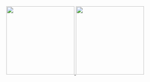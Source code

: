 <a href="https://github.com/anuraghazra/github-readme-stats">
  <img height="180em" src="https://github-readme-stats.vercel.app/api?username=leemiyinghao&count_private=true&theme=synthwave&show_icons=true" />
</a>
<a href="https://github.com/anuraghazra/github-readme-stats">
  <img height="180em" src="https://github-readme-stats.vercel.app/api/top-langs/?username=leemiyinghao&layout=compact&theme=synthwave&show_icons=true&hide=Groff,ActionScript&langs_count=10" />
</a>
